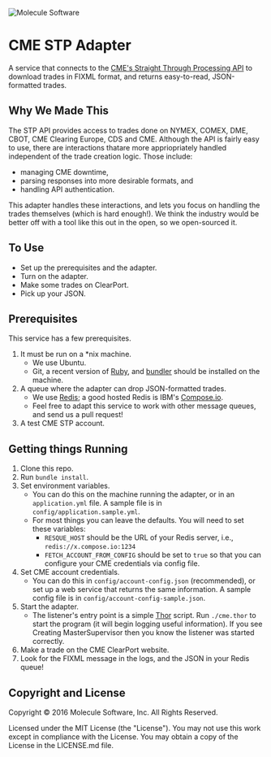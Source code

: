 ![Molecule Software](https://avatars1.githubusercontent.com/u/2736908?v=3&s=100 "Molecule Software")
# CME STP Adapter

A service that connects to the [CME's Straight Through Processing API](http://www.cmegroup.com/confluence/display/EPICSANDBOX/CME+STP) to download trades in FIXML format, and returns easy-to-read, JSON-formatted trades.

## Why We Made This
The STP API provides access to trades done on NYMEX, COMEX, DME, CBOT, CME Clearing Europe, CDS and CME. Although the API is fairly easy to use, there are interactions thatare more appriopriately handled independent of the trade creation logic. Those include:
 
 * managing CME downtime, 
 * parsing responses into more desirable formats, and 
 * handling API authentication.
 
This adapter handles these interactions, and lets you focus on handling the trades themselves (which is hard enough!). We think the industry would be better off with a tool like this out in the open, so we open-sourced it.

## To Use

* Set up the prerequisites and the adapter.
* Turn on the adapter.
* Make some trades on ClearPort.
* Pick up your JSON.

## Prerequisites

This service has a few prerequisites.

1. It must be run on a *nix machine.
   * We use Ubuntu.
   * Git, a recent version of [Ruby](https://www.ruby-lang.org/en/), and [bundler](http://bundler.io/) should be installed on the machine.
1. A queue where the adapter can drop JSON-formatted trades.
   * We use [Redis](http://redis.io/); a good hosted Redis is IBM's [Compose.io](https://www.compose.io/redis/).
   * Feel free to adapt this service to work with other message queues, and send us a pull request!
1. A test CME STP account.

## Getting things Running

1. Clone this repo.
1. Run `bundle install`.
1. Set environment variables.
   * You can do this on the machine running the adapter, or in an `application.yml` file. A sample file is in `config/application.sample.yml`.
   * For most things you can leave the defaults.  You will need to set these variables:
      * `RESQUE_HOST` should be the URL of your Redis server, i.e., `redis://x.compose.io:1234`
      * `FETCH_ACCOUNT_FROM_CONFIG` should be set to `true` so that you can configure your CME credentials via config file.
1. Set CME account credentials.
   * You can do this in `config/account-config.json` (recommended), or set up a web service that returns the same information. A sample config file is in `config/account-config-sample.json`.
1. Start the adapter.
   * The listener's entry point is a simple [Thor](http://whatisthor.com/) script. Run `./cme.thor` to start the program (it will begin logging useful information). If you see Creating MasterSupervisor then you know the listener was started correctly.
1. Make a trade on the CME ClearPort website.
1. Look for the FIXML message in the logs, and the JSON in your Redis queue!


## Copyright and License

Copyright © 2016 Molecule Software, Inc. All Rights Reserved.

Licensed under the MIT License (the "License"). You may not use this work except in compliance with the License. You may obtain a copy of the License in the LICENSE.md file.
